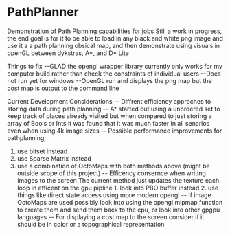 # PathPlanner
Demonstration of Path Planning capabilities for jobs
Still a work in progress, the end goal is for it to be able to load in any black and white png image and use it a a path planning obsical map, and then demonstrate using visuals in openGL between dykstras, A*, and D* Lite 

Things to fix
--GLAD the opengl wrapper library currently only works for my computer build rather than check the constraints of individual users
--Does not run yet for windows
--OpenGL run and displays the png map but the cost map is output to the command line


Current Development Considerations
-- Diffrent efficiency approches to storing data during path planning
-- A* started out using a unordered set to keep track of places already visited but when compared to just storing a array of Bools or Ints it was found that it was much faster in all senarios even when using 4k image sizes
-- Possible performance improvements for pathplanning, 
  1. use bitset instead
  2. use Sparse Matrix instead
  3. use a combination of OctoMaps with both methods above (might be outside scope of this project)
-- Efficency consernce when writing images to the screen
  The current method just updates the texture each loop in efficent on the gpu pipline
    1. look into PBO buffer instead
    2. use things like direct state access using more modern opengl
-- If image OctoMaps are used possibly look into using the opengl mipmap function to create them and send them back to the cpu, or look into other gpgpu languages
-- For displaying a cost map to the screen consider if it should be in color or a topographical representation 
